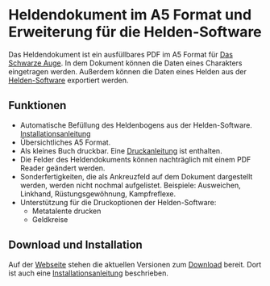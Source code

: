 # Heldendokument im A5 Format und Erweiterung für die Helden-Software

Das Heldendokument ist ein ausfüllbares PDF im A5 Format für [Das Schwarze Auge](https://ulisses-spiele.de/game-system/das-schwarze-auge/). 
In dem Dokument können die Daten eines Charakters eingetragen werden. 
Außerdem können die Daten eines Helden aus der [Helden-Software](https://www.helden-software.de/) exportiert werden. 

## Funktionen 

* Automatische Befüllung des Heldenbogens aus der Helden-Software. [Installationsanleitung](https://thinkingstone.github.io/dsa-documents/heldendokumenta5/install.html)
* Übersichtliches A5 Format.
* Als kleines Buch druckbar. Eine [Druckanleitung](https://thinkingstone.github.io/dsa-documents/heldendokumenta5/print.html) ist enthalten.
* Die Felder des Heldendokuments können nachträglich mit einem PDF Reader geändert werden.
* Sonderfertigkeiten, die als Ankreuzfeld auf dem Dokument dargestellt werden, werden nicht nochmal aufgelistet. Beispiele: Ausweichen, Linkhand, Rüstungsgewöhnung, Kampfreflexe.
* Unterstützung für die Druckoptionen der Helden-Software:
    * Metatalente drucken
    * Geldkreise

## Download und Installation

Auf der [Webseite](https://thinkingstone.github.io/dsa-documents/heldendokumenta5/) stehen die aktuellen Versionen zum [Download](https://thinkingstone.github.io/dsa-documents/heldendokumenta5/download.html) bereit. 
Dort ist auch eine [Installationsanleitung](https://thinkingstone.github.io/dsa-documents/heldendokumenta5/install.html) beschrieben. 
